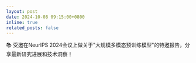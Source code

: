 ```yaml
---
layout: post
date: 2024-10-08 09:15:00+0800
inline: true
related_posts: false
---
```


📚 受邀在NeurIPS 2024会议上做关于"大规模多模态预训练模型"的特邀报告，分享最新研究进展和技术洞察！
